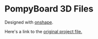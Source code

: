 # PompyBoard 3D Files

Designed with [onshape](https://www.onshape.com/en/).

Here's a link to the [original project file.](https://cad.onshape.com/documents/b447572dda118d75a6616dba/v/cfb301d764fc472420b931c2/e/07efa910f03668fc5a75236e?showReturnToWorkspaceLink=true)
